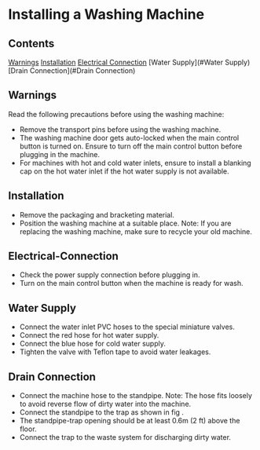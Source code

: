 # Installing a Washing Machine
## Contents
[Warnings](#Warnings)
[Installation](#Installation)
[Electrical Connection](#Electrical-Connection)
[Water Supply](#Water Supply)
[Drain Connection](#Drain Connection)

## Warnings
Read the following precautions before using the washing machine:
* Remove the transport pins before using the washing machine.
* The washing machine door gets auto-locked when the main control button is turned on. Ensure to turn off the main control button before plugging in the machine. 
* For machines with hot and cold water inlets,  ensure to install a blanking cap on the hot water inlet if the hot water supply is not available.

## Installation 
* Remove the packaging and bracketing material.
* Position the washing machine at a suitable place.
Note: If you are replacing the washing machine, make sure to recycle your old machine.
## Electrical-Connection
* Check the power supply connection before plugging in.
* Turn on the main control button when the machine is ready for wash.
## Water Supply
* Connect the water inlet PVC hoses to the special miniature valves.
* Connect the red hose for hot water supply.
* Connect the blue hose for cold water supply.
* Tighten the valve with Teflon tape to avoid water leakages.
## Drain Connection
* Connect the machine hose to the standpipe.
Note: The hose fits loosely  to avoid reverse flow of dirty water into the machine.
* Connect the standpipe to the trap as shown in fig .
* The standpipe-trap opening should be at least 0.6m (2 ft) above the floor.
* Connect  the trap to the waste system for discharging dirty water. 

